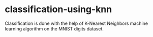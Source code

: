 # classification-using-knn
Classification is done with the help of K-Nearest Neighbors machine learning algorithm on the MNIST digits dataset.
